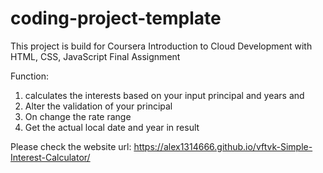 # coding-project-template
This project is build for Coursera Introduction to Cloud Development with HTML, CSS, JavaScript Final Assignment

Function:
1. calculates the interests based on your input principal and years
and 
2. Alter the validation of your principal
3. On change the rate range
4. Get the actual local date and year in result

Please check the website url:
https://alex1314666.github.io/vftvk-Simple-Interest-Calculator/